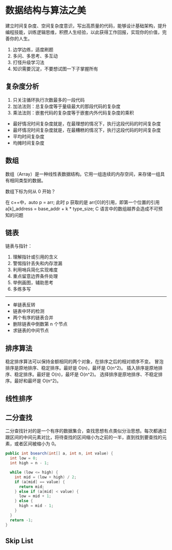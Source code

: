 # 数据结构与算法之美

建立时间复杂度、空间复杂度意识，写出高质量的代码，能够设计基础架构，提升编程技能，训练逻辑思维，积攒人生经验，以此获得工作回报，实现你的价值，完善你的人生。

1. 边学边练，适度刷题
2. 多问、多思考、多互动
3. 打怪升级学习法
4. 知识需要沉淀，不要想试图一下子掌握所有

## 复杂度分析

1. 只关注循环执行次数最多的一段代码
2. 加法法则：总复杂度等于量级最大的那段代码的复杂度
3. 乘法法则：嵌套代码的复杂度等于嵌套内外代码复杂度的乘积

- 最好情况时间复杂度就是，在最理想的情况下，执行这段代码的时间复杂度
- 最坏情况时间复杂度就是，在最糟糕的情况下，执行这段代码的时间复杂度
- 平均时间复杂度
- 均摊时间复杂度

## 数组

数组（Array）是一种线性表数据结构。它用一组连续的内存空间，来存储一组具有相同类型的数据。

数组下标为何从 0 开始？

在 c++中，auto p = arr; 此时 p 获取的是 arr[0]的引用，即第一个位置的引用
a[k]\_address = base_addr + k \* type_size;
C 语言中的数组越界会造成不可预知的问题

## 链表

链表与指针：

1. 理解指针或引用的含义
2. 警惕指针丢失和内存泄漏
3. 利用哨兵简化实现难度
4. 重点留意边界条件处理
5. 举例画图，辅助思考
6. 多练多写

---

- 单链表反转
- 链表中环的检测
- 两个有序的链表合并
- 删除链表中倒数第 n 个节点
- 求链表的中间节点

## 排序算法

稳定排序算法可以保持金额相同的两个对象，在排序之后的相对顺序不变。
冒泡排序是原地排序、稳定排序。最好是 O(n)，最坏是 O(n^2)。
插入排序是原地排序、稳定排序。最好是 O(n)，最坏是 O(n^2)。
选择排序是原地排序、不稳定排序。最好和最坏是 O(n^2)。

## 线性排序

## 二分查找

二分查找针对的是一个有序的数据集合，查找思想有点类似分治思想。每次都通过跟区间的中间元素对比，将待查找的区间缩小为之前的一半，直到找到要查找的元素，或者区间被缩小为 0。

```java
public int bsearch(int[] a, int n, int value) {
  int low = 0;
  int high = n - 1;

  while (low <= high) {
    int mid = (low + high) / 2;
    if (a[mid] == value) {
      return mid;
    } else if (a[mid] < value) {
      low = mid + 1;
    } else {
      high = mid - 1;
    }
  }
  return -1;
}
```

## Skip List
